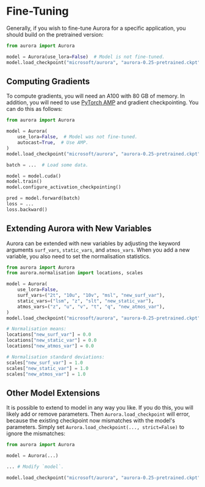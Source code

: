 # Fine-Tuning

Generally, if you wish to fine-tune Aurora for a specific application,
you should build on the pretrained version:

```python
from aurora import Aurora

model = Aurora(use_lora=False)  # Model is not fine-tuned.
model.load_checkpoint("microsoft/aurora", "aurora-0.25-pretrained.ckpt")
```

## Computing Gradients

To compute gradients, you will need an A100 with 80 GB of memory.
In addition, you will need to use [PyTorch AMP](https://pytorch.org/docs/stable/amp.html)
and gradient checkpointing.
You can do this as follows:

```python
from aurora import Aurora

model = Aurora(
    use_lora=False,  # Model was not fine-tuned.
    autocast=True,  # Use AMP.
)
model.load_checkpoint("microsoft/aurora", "aurora-0.25-pretrained.ckpt")

batch = ...  # Load some data.

model = model.cuda()
model.train()
model.configure_activation_checkpointing()

pred = model.forward(batch)
loss = ...
loss.backward()
```

## Extending Aurora with New Variables

Aurora can be extended with new variables by adjusting the keyword arguments `surf_vars`,
`static_vars`, and `atmos_vars`.
When you add a new variable, you also need to set the normalisation statistics.

```python
from aurora import Aurora
from aurora.normalisation import locations, scales

model = Aurora(
    use_lora=False,
    surf_vars=("2t", "10u", "10v", "msl", "new_surf_var"),
    static_vars=("lsm", "z", "slt", "new_static_var"),
    atmos_vars=("z", "u", "v", "t", "q", "new_atmos_var"),
)
model.load_checkpoint("microsoft/aurora", "aurora-0.25-pretrained.ckpt")

# Normalisation means:
locations["new_surf_var"] = 0.0
locations["new_static_var"] = 0.0
locations["new_atmos_var"] = 0.0

# Normalisation standard deviations:
scales["new_surf_var"] = 1.0
scales["new_static_var"] = 1.0
scales["new_atmos_var"] = 1.0
```

## Other Model Extensions

It is possible to extend to model in any way you like.
If you do this, you will likely add or remove parameters.
Then `Aurora.load_checkpoint` will error,
because the existing checkpoint now mismatches with the model's parameters.
Simply set `Aurora.load_checkpoint(..., strict=False)` to ignore the mismatches:

```python
from aurora import Aurora

model = Aurora(...)

... # Modify `model`.

model.load_checkpoint("microsoft/aurora", "aurora-0.25-pretrained.ckpt", strict=False)
```
